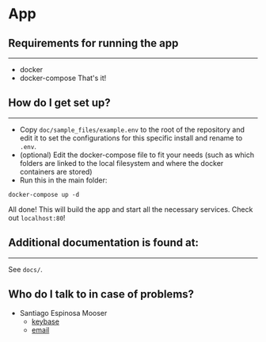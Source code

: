 # App #

## Requirements for running the app
---
* docker
* docker-compose
That's it!

## How do I get set up? ##
---
* Copy `doc/sample_files/example.env` to the root of the repository and edit it to set the configurations for this specific install and rename to `.env`.
* (optional) Edit the docker-compose file to fit your needs (such as which folders are linked to the local filesystem and where the docker containers are stored)
* Run this in the main folder:
```
docker-compose up -d
```
All done! This will build the app and start all the necessary services. Check out `localhost:80`!


## Additional documentation is found at:
---
See `docs/`.


## Who do I talk to in case of problems? ##

* Santiago Espinosa Mooser
  * [keybase](https://keybase.io/santiagoespinosa)
  * [email](santiago.mooser@pm.me)